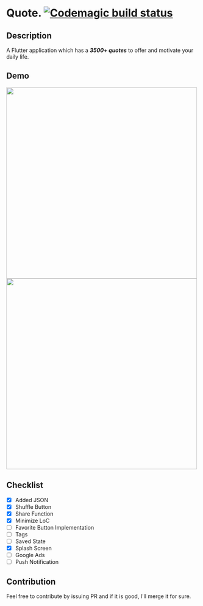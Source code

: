 # Quote. [![Codemagic build status](https://api.codemagic.io/apps/5d7107b1166ac9000e7de115/5d7107b1166ac9000e7de114/status_badge.svg)](https://codemagic.io/apps/5d7107b1166ac9000e7de115/5d7107b1166ac9000e7de114/latest_build)

## Description

A Flutter application which has a ***3500+ quotes*** to offer and motivate your daily life.

## Demo
<img src="https://github.com/Imgkl/Quote./blob/master/mockup/demo.gif" height="500"> <br>
<img src="https://github.com/Imgkl/Quote./blob/master/mockup/Screenshot_20190816-143854.jpg" height="500">
## Checklist

- [x] Added JSON
- [x] Shuffle Button
- [x] Share Function
- [x] Minimize LoC
- [ ] Favorite Button Implementation
- [ ] Tags
- [ ] Saved State
- [x] Splash Screen
- [ ] Google Ads
- [ ] Push Notification

## Contribution

Feel free to contribute by issuing PR and if it is good, I'll merge it for sure.
